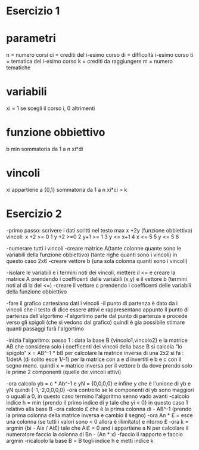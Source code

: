 # Esercizio 1 

# parametri 

n = numero corsi 
ci = crediti del i-esimo corso 
di = difficoltà i-esimo corso 
ti = tematica del i-esimo corso 
k = crediti da raggiungere 
m = numero tematiche 

# variabili 

xi = 1 se scegli il corso i, 0 altrimenti 

# funzione obbiettivo
b
min sommatoria da 1 a n xi*di

# vincoli 

xi appartiene a {0,1}
sommatoria da 1 a n xi*ci > k



# Esercizio 2 

-primo passo: scrivere i dati scritti nel testo
max x +2y (funzione obbiettivo)
vincoli:
x +2 >= 0 1
y +2 >=0 2
y+1 >= 1 3
y <= x+1 4
x <= 5 5
y <= 5 6

-numerare tutti i vincoli 
-creare matrice A(tante colonne quante sono le variabili della funzione obbiettivo) (tante righe quanti sono i vincoli)
in questo caso 2x6
-creare vettore b (una sola colonna quanti sono i vincoli)

-isolare le variabili e i termini noti dei vincoli, mettere il <= e creare la matrice A prendendo i coefficenti delle variabili (x,y) e il vettore b (termini noti al di la del <=)
-creare il vettore c prendendo i coefficenti delle variabili della funzione obbiettivo

-fare il grafico cartesiano dati i vincoli 
-il punto di partenza è dato da i vincoli che il testo di dice essere attivi e rappresentano appunto il punto di partenza dell'algortimo
-l'algortimo parte dal punto di partenza e procede verso gli spigoli (che si vedono dal grafico) quindi è gia possibile stimare quanti passaggi farà l'algortimo

-inizia l'algoritmo:
passo 1 : data la base B {vincolo1,vincolo2} e la matrice AB che considera solo i coefficenti dei vincoli della base B si calcola "lo spigolo" x = AB^-1 * bB
per calcolare la matrice inversa di una 2x2 si fa : 1/detA (di solito esce 1/-1) per la matrice con a e d invertiti e b e c con il segno meno.
quindi x = matrice inversa per il vettore b da dove prendo solo le prime 2 componenti (quelle dei vincoli attivi)

-ora calcolo yb = c * Ab^-1 e yN = {0,0,0,0} e infine y che è l'unione di yb e yN quindi {-1,-2,0,0,0,0}
-ora controllo se le componenti di yb sono maggiori o uguali a 0,  in questo caso termino l'algoritmo sennò vado avanti
-calcolo indice h = min {prendo il primo indice di y tale che yi < 0} in questo caso 1 relativo alla base B
-ora calcolo £ che è la prima colonna di - AB^-1 (prendo la prima colonna della matrice inversa e cambio il segno)
-ora An * £ = esce una colonna (se tutti i valori sono < 0 allora è illimitato) e ritorno £
-ora k = argmin {bi - Aix / Ai£} tale che Ai£ > 0 and i appartiene a N
per calcolare il numeratore faccio la colonna di Bn - (An * x) 
-faccio il rapporto e faccio argmin
-ricalcolo la base B = B togli indice h e metti indice k        